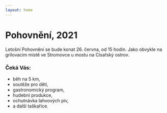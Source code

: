 ```yaml
---
layout: home
---
```


# Pohovnění, 2021
Letošní Pohovnění se bude konat 26. června, od 15 hodin. Jako obvykle na grilovacím místě ve Stromovce u mostu na Císařský ostrov.

### Čeká Vás:
* běh na 5 km,
* soutěže pro děti,
* gastronomický program,
* hudební produkce,
* ochutnávka lahvových piv,
* a další taškařice.
